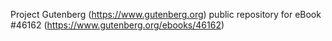 Project Gutenberg (https://www.gutenberg.org) public repository for eBook #46162 (https://www.gutenberg.org/ebooks/46162)
